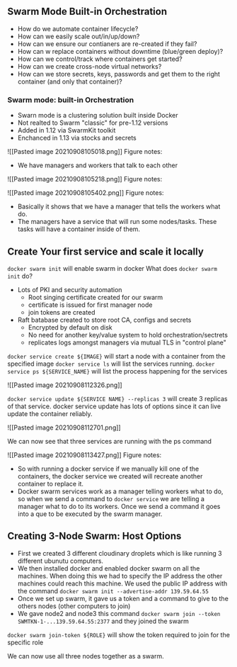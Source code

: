 ## Swarm Mode Built-in Orchestration
- How do we automate container lifecycle?
- How can we easily scale out/in/up/down?
- How can we ensure our contianers are re-created if they fail?
- How can w replace containers without downtime (blue/green deploy)?
- How can we control/track where containers get started?
- How can we create cross-node virtual networks?
- How can we store secrets, keys, passwords and get them to the right container (and only that container)?

 ### Swarm mode: built-in Orchestration
 
 - Swarn mode is a clustering solution built inside Docker
 - Not realted to Swarm "classic" for pre-1.12 versions
 - Added in 1.12 via SwarmKit toolkit
 - Enchanced in 1.13 via stocks and secrets


![[Pasted image 20210908105018.png]]
Figure notes:
- We have managers and workers that talk to each other

![[Pasted image 20210908105218.png]]
Figure notes:


![[Pasted image 20210908105402.png]]
Figure notes:
- Basically it shows that we have a manager that tells the workers what do. 
- The managers have a service that will run some nodes/tasks. These tasks will have a container inside of them. 


## Create Your first service and scale it locally

`docker swarm init` will enable swarm in docker
What does `docker swarm init` do?
- Lots of PKI and security automation
	- Root singing certificate created for our swarm
	- certificate is issued for first manager node
	- join tokens are created
- Raft batabase created to store root CA, configs and secrets
	- Encrypted by default on disk
	- No need for another key/value system to hold orchestration/sectrets
	- replicates logs amongst managers via mutual TLS in "control plane"

`docker service create ${IMAGE}` will start a node with a container from the specified image
`docker service ls` will list the services running.
`docker service ps ${SERVICE_NAME}` will list the process happening for the services

![[Pasted image 20210908112326.png]]

`docker service update ${SERVICE NAME} --replicas 3` will create 3 replicas of that service. docker service update has lots of options since it can live update the container reliably. 

![[Pasted image 20210908112701.png]]

We can now see that three services are running with the ps command

![[Pasted image 20210908113427.png]]
Figure notes:
- So with running a docker service if we manually kill one of the containers, the docker service we created will recreate another container to replace it.
- Docker swarm services work as a manager telling workers what to do, so when we send a command to `docker service` we are telling a manager what to do to its workers. Once we send a command it goes into a que to be executed by the swarm manager. 

## Creating 3-Node Swarm: Host Options

- First we created 3 different cloudinary droplets which is like running 3 different ubunutu computers. 
- We then installed docker  and enabled docker  swarm on all the machines. When doing this we had to specify the IP address the other machines could reach this machine. We used the public IP address with the command `docker swarm init --advertise-addr 139.59.64.55`
- Once we set up swarm, it gave us a token and a command to give to the others nodes (other computers to join) 
- We gave node2 and node3 this command `docker swarm join --token SWMTKN-1-...139.59.64.55:2377` and they joined the swarm

`docker swarm join-token ${ROLE}` will show the token required to join for the specific role

We can now use all three nodes together as a swarm. 



